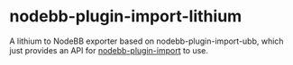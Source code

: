 nodebb-plugin-import-lithium
==========================

A lithium to NodeBB exporter based on nodebb-plugin-import-ubb, which just provides an API for [nodebb-plugin-import](https://github.com/akhoury/nodebb-plugin-import) to use.